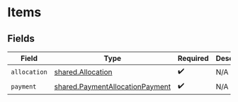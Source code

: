 # Items


## Fields

| Field                                                                                     | Type                                                                                      | Required                                                                                  | Description                                                                               |
| ----------------------------------------------------------------------------------------- | ----------------------------------------------------------------------------------------- | ----------------------------------------------------------------------------------------- | ----------------------------------------------------------------------------------------- |
| `allocation`                                                                              | [shared.Allocation](../../../sdk/models/shared/allocation.md)                             | :heavy_check_mark:                                                                        | N/A                                                                                       |
| `payment`                                                                                 | [shared.PaymentAllocationPayment](../../../sdk/models/shared/paymentallocationpayment.md) | :heavy_check_mark:                                                                        | N/A                                                                                       |